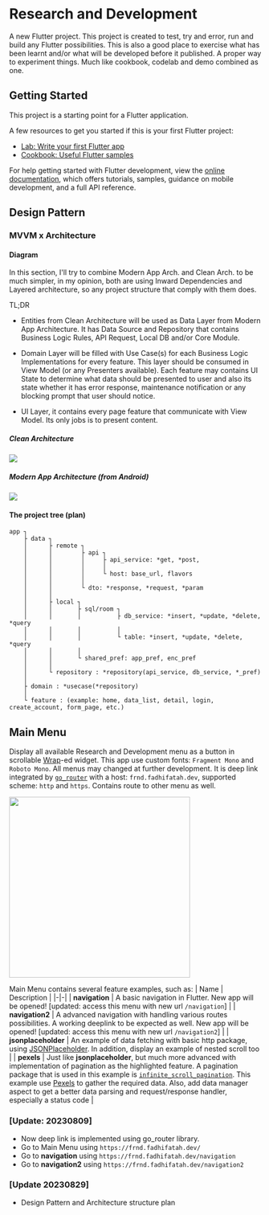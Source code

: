 # Research and Development

A new Flutter project. This project is created to test, try and error, run and build any Flutter possibilities. This is also a good place to exercise what has been learnt and/or what will be developed before it published. A proper way to experiment things. Much like cookbook, codelab and demo combined as one.

## Getting Started

This project is a starting point for a Flutter application.

A few resources to get you started if this is your first Flutter project:

- [Lab: Write your first Flutter app](https://docs.flutter.dev/get-started/codelab)
- [Cookbook: Useful Flutter samples](https://docs.flutter.dev/cookbook)

For help getting started with Flutter development, view the
[online documentation](https://docs.flutter.dev/), which offers tutorials,
samples, guidance on mobile development, and a full API reference.

## Design Pattern

### MVVM x Architecture

#### Diagram

In this section, I'll try to combine Modern App Arch. and Clean Arch. to be much simpler, in my opinion, both are using Inward Dependencies and Layered architecture, so any project structure that comply with them does.

TL;DR
- Entities from Clean Architecture will be used as Data Layer from Modern App Architecture. It has Data Source and Repository that contains Business Logic Rules, API Request, Local DB and/or Core Module.

- Domain Layer will be filled with Use Case(s) for each Business Logic Implementations for every feature. This layer should be consumed in View Model (or any Presenters available). Each feature may contains UI State to determine what data should be presented to user and also its state whether it has error response, maintenance notification or any blocking prompt that user should notice.

- UI Layer, it contains every page feature that communicate with View Model. Its only jobs is to present content. 

##### Clean Architecture

<img src="https://blog.cleancoder.com/uncle-bob/images/2012-08-13-the-clean-architecture/CleanArchitecture.jpg"/>

##### Modern App Architecture (from Android)

<img src="https://developer.android.com/static/topic/libraries/architecture/images/mad-arch-overview.png"/>

#### The project tree (plan)

```
app ┐
    ├ data ┐
    │      ├ remote ┐
    │      │        ├ api ┐
    │      │        │     ├ api_service: *get, *post,
    │      │        │     │
    │      │        │     └ host: base_url, flavors
    │      │        │
    │      │        └ dto: *response, *request, *param
    │      │
    │      ├ local ┐
    │      │       ├ sql/room ┐ 
    │      │       │          ├ db_service: *insert, *update, *delete, *query
    │      │       │          │
    │      │       │          └ table: *insert, *update, *delete, *query
    │      │       │
    │      │       └ shared_pref: app_pref, enc_pref
    │      │
    │      └ repository : *repository(api_service, db_service, *_pref)
    │
    ├ domain : *usecase(*repository)
    │
    └ feature : (example: home, data_list, detail, login, create_account, form_page, etc.)
```

## Main Menu

Display all available Research and Development menu as a button in scrollable [Wrap](https://api.flutter.dev/flutter/widgets/Wrap-class.html)-ed widget. This app use custom fonts: `Fragment Mono` and `Roboto Mono`. All menus may changed at further development. It is deep link integrated by [`go_router`](https://pub.dev/packages/go_router) with a host: `frnd.fadhifatah.dev`, supported scheme: `http` and `https`. Contains route to other menu as well.

<img src="assets/github/showcase.gif" width="360"/>

Main Menu contains several feature examples, such as:
| Name | Description |
|-|-|
| **navigation** | A basic navigation in Flutter. New app will be opened! [updated: access this menu with new url `/navigation`] |
| **navigation2** | A advanced navigation with handling various routes possibilities. A working deeplink to be expected as well. New app will be opened! [updated: access this menu with new url `/navigation2`] |
| **jsonplaceholder** | An example of data fetching with basic http package, using [JSONPlaceholder](https://jsonplaceholder.typicode.com/). In addition, display an example of nested scroll too |
| **pexels** | Just like **jsonplaceholder**, but much more advanced with implementation of pagination as the highlighted feature. A pagination package that is used in this example is [`infinite_scroll_pagination`](https://pub.dev/packages/infinite_scroll_pagination). This example use [Pexels](https://www.pexels.com/api/) to gather the required data. Also, add data manager aspect to get a better data parsing and request/response handler, especially a status code |

### [Update: 20230809]
- Now deep link is implemented using go_router library.
- Go to Main Menu using `https://frnd.fadhifatah.dev/`
- Go to **navigation** using `https://frnd.fadhifatah.dev/navigation`
- Go to **navigation2** using `https://frnd.fadhifatah.dev/navigation2`

### [Update 20230829]
- Design Pattern and Architecture structure plan